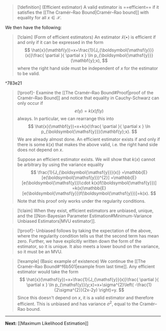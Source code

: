 > [!definition] (Efficient estimator)
> A valid estimator is ==efficient== if it satisfies the [[The Cramér–Rao Bound|Cramér–Rao bound]] with equality for all $x \in \mathcal{X}$.

We then have the following:

> [!claim] (Form of efficient estimators)
> An estimator $\hat{x}(\bullet)$ is efficient if and only if it can be expressed in the form
> $$
> \hat{x}(\mathbf{y})=x+\frac{1}{J_{\boldsymbol{\mathsf{y}}}(x)}\frac{ \partial }{ \partial x } \ln p_{\boldsymbol{\mathsf{y}}}(\mathbf{y};x),
> $$
> where the right hand side must be independent of $x$ for the estimator to be valid.

^783e21

> [!proof]-
> Examine the [[The Cramér–Rao Bound#Proof|proof of the Cramér–Rao Bound]] and notice that equality in Cauchy-Schwarz can only occur if 
> $$
> e(\boldsymbol{\mathsf{y}})=k(x)f(\boldsymbol{\mathsf{y}})
> $$
> always. In particular, we can rearrange this into
> $$
> \hat{x}(\mathbf{y})=x+k(x)\frac{ \partial }{ \partial x } \ln p_{\boldsymbol{\mathsf{y}}}(\mathbf{y};x).
> $$
> We are already almost done. An efficient estimator exists if and only if there is some $k(x)$ that makes the above valid, i.e. the right hand side does not depend on $x$. 
> 
> Suppose an efficient estimator exists. We will show that $k(x)$ cannot be arbitrary by using the variance equality
> $$
> \frac{1}{J_{\boldsymbol{\mathsf{y}}}(x)}
> =\mathbb{E}[e(\boldsymbol{\mathsf{y}})^{2}]
> =\mathbb{E}[e(\boldsymbol{\mathsf{y}})\cdot k(x)f(\boldsymbol{\mathsf{y}})]
> =k(x)\mathbb{E}[e(\boldsymbol{\mathsf{y}})f(\boldsymbol{\mathsf{y}})]=k(x).
> $$
> Note that this proof only works under the regularity conditions.

> [!claim]
> When they exist, efficient estimators are unbiased, unique, and the [[Non-Bayesian Parameter Estimation#Minimum-Variance Unbiased Estimators|MVU estimator]].

> [!proof]-
> Unbiased follows by taking the expectation of the above, where the regularity condition tells us that the second term has mean zero. Further, we have explicitly written down the form of the estimator, so it is unique. It also meets a lower bound on the variance, so it must be an MVU.

> [!example] (Basic example of existence)
> We continue the [[The Cramér–Rao Bound#^f6b501|example from last time]]. Any efficient estimator would take the form
> $$
> \hat{x}(\mathsf{y})=x+\frac{1}{J_{\mathsf{y}}(x)}\frac{ \partial }{ \partial x } \ln p_{\mathsf{y}}(y;x)=x+\sigma^{2}\left( -\frac{1}{2\sigma^{2}}(2x-2y) \right)=y.
> $$
> Since this doesn't depend on $x$, it is a valid estimator and therefore efficient. This is unbiased and has variance $\sigma^{2}$, equal to the Cramér–Rao bound.

---

**Next:** [[Maximum Likelihood Estimation]]


